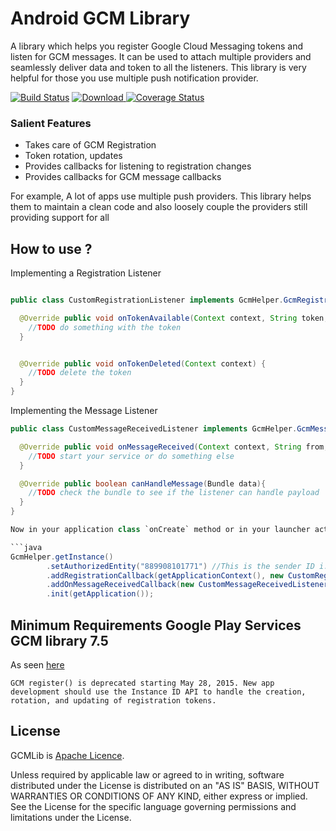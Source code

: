# Android GCM Library
A library which helps you register Google Cloud Messaging tokens and listen for GCM messages. It can be used to attach multiple providers and seamlessly deliver data and token to all the listeners.
This library is very helpful for those you use multiple push notification provider.

[![Build Status](https://travis-ci.org/Atrix1987/gcm-android-client.svg?branch=master)](https://travis-ci.org/Atrix1987/gcm-android-client)  [![Download](https://api.bintray.com/packages/atrix1987/maven/gcm-lib/images/download.svg) ](https://bintray.com/atrix1987/maven/gcm-lib/_latestVersion) [![Coverage Status](https://coveralls.io/repos/github/Atrix1987/gcm-android-client/badge.svg?branch=master)](https://coveralls.io/github/Atrix1987/gcm-android-client?branch=master)

### Salient Features
 * Takes care of GCM Registration
 * Token rotation, updates
 * Provides callbacks for listening to registration changes
 * Provides callbacks for GCM message callbacks

For example, A lot of apps use multiple push providers. This library helps them to maintain a clean code and also loosely couple the providers still providing support for all

## How to use ?

Implementing a Registration Listener

```java

public class CustomRegistrationListener implements GcmHelper.GcmRegistrationListener{

  @Override public void onTokenAvailable(Context context, String token, boolean updated) {
    //TODO do something with the token
  }


  @Override public void onTokenDeleted(Context context) {
    //TODO delete the token
  }
}
```

Implementing the Message Listener

```java
public class CustomMessageReceivedListener implements GcmHelper.GcmMessageListener {

  @Override public void onMessageReceived(Context context, String from, Bundle data) {
    //TODO start your service or do something else
  }

  @Override public boolean canHandleMessage(Bundle data){
    //TODO check the bundle to see if the listener can handle payload
  }
}

Now in your application class `onCreate` method or in your launcher activity's onCreate method do the following:

```java
GcmHelper.getInstance()
        .setAuthorizedEntity("889908101771") //This is the sender ID i.e., the Google Project Number
        .addRegistrationCallback(getApplicationContext(), new CustomRegistrationListener(), true)
        .addOnMessageReceivedCallback(new CustomMessageReceivedListener())
        .init(getApplication());

```


## Minimum Requirements Google Play Services GCM library 7.5

As seen [here](https://developers.google.com/cloud-messaging/registration)
```
GCM register() is deprecated starting May 28, 2015. New app development should use the Instance ID API to handle the creation, rotation, and updating of registration tokens.
```



## License
GCMLib is [Apache Licence](./LICENSE).

Unless required by applicable law or agreed to in writing, software distributed under the License is distributed on an "AS IS" BASIS, WITHOUT WARRANTIES OR CONDITIONS OF ANY KIND, either express or implied. See the License for the specific language governing permissions and limitations under the License.
